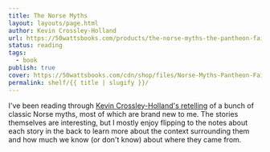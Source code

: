 ```yaml
---
title: The Norse Myths
layout: layouts/page.html
author: Kevin Crossley-Holland
url: https://50wattsbooks.com/products/the-norse-myths-the-pantheon-fairy-tale-and-folklore-library
status: reading
tags:
  - book
publish: true
cover: https://50wattsbooks.com/cdn/shop/files/Norse-Myths-Pantheon-Fairy-Tale-Library_700x.jpg?v=1695430327
permalink: shelf/{{ title | slugify }}/
---
```

I've been reading through [Kevin Crossley-Holland's retelling](https://50wattsbooks.com/products/the-norse-myths-the-pantheon-fairy-tale-and-folklore-library) of a bunch of classic Norse myths, most of which are brand new to me. The stories themselves are interesting, but I mostly enjoy flipping to the notes about each story in the back to learn more about the context surrounding them and how much we know (or don't know) about where they came from.